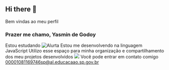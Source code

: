 ## Hi there 👋
Bem vindas ao meu perfil
### Prazer me chamo, Yasmin de Godoy
Estou estudando ![Alurta](link)
Estou me desenvolvendo na linguagem JavaScript
Utilizo esse espaço para minha organização e compartilhamento dos meu projetos desenvolvidos
![](link)
Você pode entrar em contato comigo
00001081169746sp@al.educacaao.sp.gov.br
<!--
**godoyasminnn/godoyasminnn** is a ✨ _special_ ✨ repository because its `README.md` (this file) appears on your GitHub profile.

Here are some ideas to get you started:

- 🔭 I’m currently working on ...
- 🌱 I’m currently learning ...
- 👯 I’m looking to collaborate on ...
- 🤔 I’m looking for help with ...
- 💬 Ask me about ...
- 📫 How to reach me: ...
- 😄 Pronouns: ...
- ⚡ Fun fact: ...
-->
